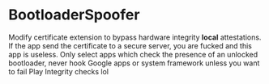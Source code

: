 # BootloaderSpoofer

Modify certificate extension to bypass hardware integrity **local** attestations.
If the app send the certificate to a secure server, you are fucked and this app is useless.
Only select apps which check the presence of an unlocked bootloader, never hook Google apps or system framework unless you want to fail Play Integrity checks lol
